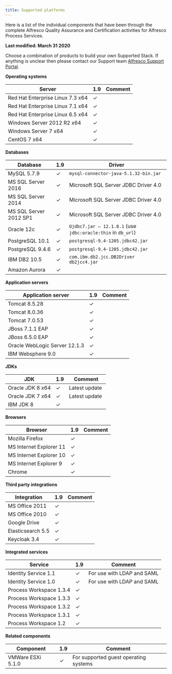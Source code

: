 ```yaml
---
title: Supported platforms
---
```


Here is a list of the individual components that have been through the complete 
Alfresco Quality Assurance and Certification activities for Alfresco Process Services.

**Last modified: March 31 2020**

Choose a combination of products to build your own Supported Stack. If anything is unclear then please contact 
our Support team [Alfresco Support Portal](https://support.alfresco.com).

**Operating systems**

|Server|1.9|Comment|
|------|----|-------|
|Red Hat Enterprise Linux 7.3 x64 |✓| |
|Red Hat Enterprise Linux 7.1 x64 |✓| |
|Red Hat Enterprise Linux 6.5 x64 |✓| |
|Windows Server 2012 R2 x64 |✓| |
|Windows Server 7 x64 |✓| |
|CentOS 7 x64|✓| |

**Databases**

|Database|1.9|Driver|
|--------|----|------|
|MySQL 5.7.9 |✓|`mysql-connector-java-5.1.32-bin.jar`|
|MS SQL Server 2016|✓|Microsoft SQL Server JDBC Driver 4.0|
|MS SQL Server 2014|✓|Microsoft SQL Server JDBC Driver 4.0|
|MS SQL Server 2012 SP1 |✓|Microsoft SQL Server JDBC Driver 4.0|
|Oracle 12c|✓| `Ojdbc7.jar – 12.1.0.1` (use `jdbc:oracle:thin` in `db_url`) |
|PostgreSQL 10.1|✓|`postgresql-9.4-1205.jdbc42.jar`|
|PostgreSQL 9.4.6|✓|`postgresql-9.4-1205.jdbc42.jar`|
|IBM DB2 10.5|✓|`com.ibm.db2.jcc.DB2Driver` `db2jcc4.jar`|
|Amazon Aurora|✓||

**Application servers**

|Application server|1.9|Comment|
|------------------|----|-------|
|Tomcat 8.5.28 |✓| |
|Tomcat 8.0.36 |✓| |
|Tomcat 7.0.53 |✓| |
|JBoss 7.1.1 EAP |✓| |
|JBoss 6.5.0 EAP |✓| |
|Oracle WebLogic Server 12.1.3 |✓| |
|IBM Websphere 9.0|✓| |

**JDKs**

|JDK|1.9|Comment|
|---|----|-------|
|Oracle JDK 8 x64 |✓| Latest update |
|Oracle JDK 7 x64 |✓| Latest update |
|IBM JDK 8 |✓| |

**Browsers**

|Browser|1.9|Comment|
|-------|----|-------|
|Mozilla Firefox|✓| |
|MS Internet Explorer 11|✓| |
|MS Internet Explorer 10|✓| |
|MS Internet Explorer 9|✓| |
|Chrome|✓| |

**Third party integrations**

|Integration|1.9|Comment|
|-----------|----|-------|
|MS Office 2011|✓| |
|MS Office 2010|✓| |
|Google Drive|✓| |
|Elasticsearch 5.5|✓| |
|Keycloak 3.4|✓| |

**Integrated services**

|Service|1.9|Comment|
|-------|----|-------|
|Identity Service 1.1|✓|For use with LDAP and SAML|
|Identity Service 1.0|✓|For use with LDAP and SAML|
|Process Workspace 1.3.4|✓| |
|Process Workspace 1.3.3|✓| |
|Process Workspace 1.3.2|✓| |
|Process Workspace 1.3.1|✓| |
|Process Workspace 1.2|✓| |

**Related components**

|Component|1.9|Comment|
|---------|----|-------|
|VMWare ESXi 5.1.0|✓|For supported guest operating systems|
